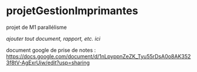 # projetGestionImprimantes
projet de M1 parallélisme




*ajouter tout document, rapport, etc. ici*

document google de prise de notes :
https://docs.google.com/document/d/1nLpyppnZeZK_Tyu55rDsA0o8AK3523f8tV-AgExrUiw/edit?usp=sharing

